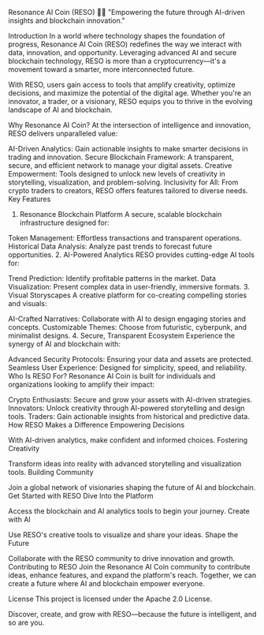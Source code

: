 Resonance AI Coin (RESO) 🌌💡
"Empowering the future through AI-driven insights and blockchain innovation."

Introduction
In a world where technology shapes the foundation of progress, Resonance AI Coin (RESO) redefines the way we interact with data, innovation, and opportunity. Leveraging advanced AI and secure blockchain technology, RESO is more than a cryptocurrency—it's a movement toward a smarter, more interconnected future.

With RESO, users gain access to tools that amplify creativity, optimize decisions, and maximize the potential of the digital age. Whether you're an innovator, a trader, or a visionary, RESO equips you to thrive in the evolving landscape of AI and blockchain.

Why Resonance AI Coin?
At the intersection of intelligence and innovation, RESO delivers unparalleled value:

AI-Driven Analytics: Gain actionable insights to make smarter decisions in trading and innovation.
Secure Blockchain Framework: A transparent, secure, and efficient network to manage your digital assets.
Creative Empowerment: Tools designed to unlock new levels of creativity in storytelling, visualization, and problem-solving.
Inclusivity for All: From crypto traders to creators, RESO offers features tailored to diverse needs.
Key Features
1. Resonance Blockchain Platform
A secure, scalable blockchain infrastructure designed for:

Token Management: Effortless transactions and transparent operations.
Historical Data Analysis: Analyze past trends to forecast future opportunities.
2. AI-Powered Analytics
RESO provides cutting-edge AI tools for:

Trend Prediction: Identify profitable patterns in the market.
Data Visualization: Present complex data in user-friendly, immersive formats.
3. Visual Storyscapes
A creative platform for co-creating compelling stories and visuals:

AI-Crafted Narratives: Collaborate with AI to design engaging stories and concepts.
Customizable Themes: Choose from futuristic, cyberpunk, and minimalist designs.
4. Secure, Transparent Ecosystem
Experience the synergy of AI and blockchain with:

Advanced Security Protocols: Ensuring your data and assets are protected.
Seamless User Experience: Designed for simplicity, speed, and reliability.
Who Is RESO For?
Resonance AI Coin is built for individuals and organizations looking to amplify their impact:

Crypto Enthusiasts: Secure and grow your assets with AI-driven strategies.
Innovators: Unlock creativity through AI-powered storytelling and design tools.
Traders: Gain actionable insights from historical and predictive data.
How RESO Makes a Difference
Empowering Decisions

With AI-driven analytics, make confident and informed choices.
Fostering Creativity

Transform ideas into reality with advanced storytelling and visualization tools.
Building Community

Join a global network of visionaries shaping the future of AI and blockchain.
Get Started with RESO
Dive Into the Platform

Access the blockchain and AI analytics tools to begin your journey.
Create with AI

Use RESO's creative tools to visualize and share your ideas.
Shape the Future

Collaborate with the RESO community to drive innovation and growth.
Contributing to RESO
Join the Resonance AI Coin community to contribute ideas, enhance features, and expand the platform's reach. Together, we can create a future where AI and blockchain empower everyone.

License
This project is licensed under the Apache 2.0 License.

Discover, create, and grow with RESO—because the future is intelligent, and so are you.
